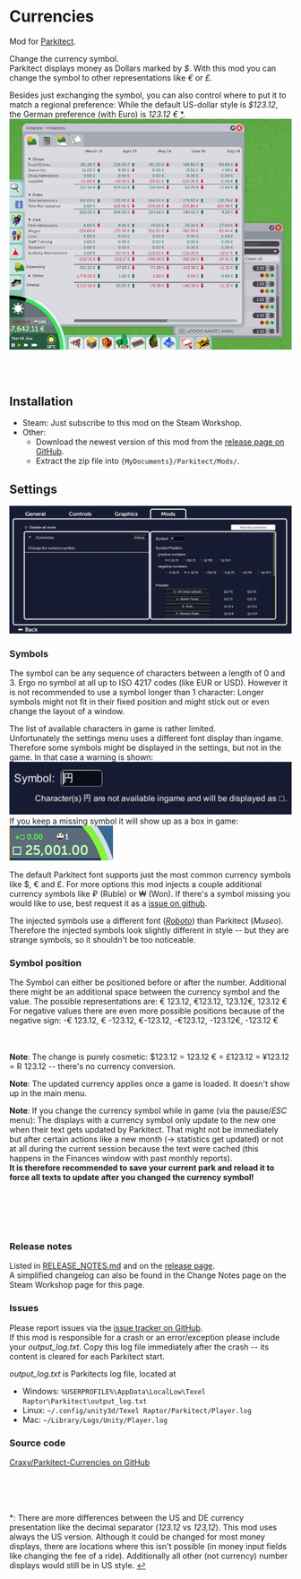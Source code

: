 Currencies
===============
Mod for [Parkitect](http://themeparkitect.com/).

Change the currency symbol.  
Parkitect displays money as Dollars marked by *$*. With this mod you can change the symbol to other representations like *€* or *£*.  

Besides just exchanging the symbol, you can also control where to put it to match a regional preference: While the default US-dollar style is *$123.12*, the German preference (with Euro) is *123.12 €* <a name="star1-source"></a>[*](#star1).  
![settings](./docs/files/img/ExampleEuro.png)

<br></br>
## Installation
* Steam: Just subscribe to this mod on the Steam Workshop.
* Other:
  * Download the newest version of this mod from the [release page on GitHub](https://github.com/Craxy/Parkitect-Currencies/releases).
  * Extract the zip file into `{MyDocuments}/Parkitect/Mods/`.

## Settings 
![Settings](./docs/files/img/SettingsMenu.png)
### Symbols
The symbol can be any sequence of characters between a length of 0 and 3. Ergo no symbol at all up to ISO 4217 codes (like EUR or USD). However it is not recommended to use a symbol longer than 1 character: Longer symbols might not fit in their fixed position and might stick out or even change the layout of a window.  

The list of available characters in game is rather limited.  
Unfortunately the settings menu uses a different font display than ingame. Therefore some symbols might be displayed in the settings, but not in the game. In that case a warning is shown:
![Missing character](./docs/files/img/SettingsMenu_Missing.png)  
If you keep a missing symbol it will show up as a box in game:  
![Missing character](./docs/files/img/Ingame_Missing.png)  

The default Parkitect font supports just the most common currency symbols like $, € and £. For more options this mod injects a couple additional currency symbols like ₽ (Ruble) or ₩ (Won). If there's a symbol missing you would like to use, best request it as a [issue on github](https://github.com/Craxy/Parkitect-Currencies/issues).

The injected symbols use a different font ([*Roboto*](https://fonts.google.com/specimen/Roboto)) than Parkitect (*Museo*). Therefore the injected symbols look slightly different in style -- but they are strange symbols, so it shouldn't be too noticeable.

### Symbol position
The Symbol can either be positioned before or after the number. Additional there might be an additional space between the currency symbol and the value. The possible representations are: € 123.12, €123.12, 123.12€, 123.12 €  
For negative values there are even more possible positions because of the negative sign: 
-€ 123.12, € -123.12, €-123.12, -€123.12, -123.12€, -123.12 €  


<br></br>
**Note**: The change is purely cosmetic: $123.12 = 123.12 € = £123.12 = ¥123.12 = R 123.12 -- there's no currency conversion.

**Note**: The updated currency applies once a game is loaded. It doesn't show up in the main menu.

**Note**: If you change the currency symbol while in game (via the pause/*ESC* menu): The displays with a currency symbol only update to the new one when their text gets updated by Parkitect. That might not be immediately but after certain actions like a new month (-> statistics get updated) or not at all during the current session because the text were cached (this happens in the Finances window with past monthly reports).  
**It is therefore recommended to save your current park and reload it to force all texts to update after you changed the currency symbol!**

<br></br>
<br></br>


### Release notes
Listed in [RELEASE_NOTES.md](./RELEASE_NOTES.md) and on the [release page](https://github.com/Craxy/Parkitect-Currencies/releases).  
A simplified changelog can also be found in the Change Notes page on the Steam Workshop page for this page.


### Issues
Please report issues via the [issue tracker on GitHub](https://github.com/Craxy/Parkitect-Currencies/issues).  
If this mod is responsible for a crash or an error/exception please include your *output_log.txt*. Copy this log file immediately after the crash -- its content is cleared for each Parkitect start.  

*output_log.txt* is Parkitects log file, located at 
* Windows: `%USERPROFILE%\AppData\LocalLow\Texel Raptor\Parkitect\output_log.txt`
* Linux: `~/.config/unity3d/Texel Raptor/Parkitect/Player.log`
* Mac: `~/Library/Logs/Unity/Player.log`

### Source code
[Craxy/Parkitect-Currencies on GitHub](https://github.com/Craxy/Parkitect-Currencies)


<br></br>
<br></br>
<a name="star1"></a>*: There are more differences between the US and DE currency presentation like the decimal separator (*123.12* vs *123,12*). This mod uses always the US version. Although it could be changed for most money displays, there are locations where this isn't possible (in money input fields like changing the fee of a ride). Additionally all other (not currency) number displays would still be in US style. [↩](#star1-source)
